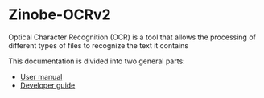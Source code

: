 # Zinobe-OCRv2

Optical Character Recognition (OCR) is a tool that allows the processing of different types of files to recognize the text it contains

This documentation is divided into two general parts:

- [User manual](user_manual.md)
- [Developer guide](developer_guide.md)